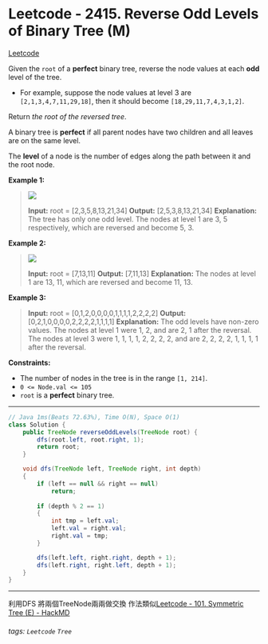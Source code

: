 # Leetcode - 2415. Reverse Odd Levels of Binary Tree (M)

[Leetcode](https://leetcode.com/problems/reverse-odd-levels-of-binary-tree/)

Given the `root` of a **perfect** binary tree, reverse the node values at each **odd** level of the tree.

-   For example, suppose the node values at level 3 are `[2,1,3,4,7,11,29,18]`, then it should become `[18,29,11,7,4,3,1,2]`.

Return _the root of the reversed tree_.

A binary tree is **perfect** if all parent nodes have two children and all leaves are on the same level.

The **level** of a node is the number of edges along the path between it and the root node.

**Example 1:**

> ![](https://assets.leetcode.com/uploads/2022/07/28/first_case1.png)
> 
> **Input:** root = [2,3,5,8,13,21,34]
> **Output:** [2,5,3,8,13,21,34]
> **Explanation:** 
> The tree has only one odd level.
> The nodes at level 1 are 3, 5 respectively, which are reversed and become 5, 3.

**Example 2:**

> ![](https://assets.leetcode.com/uploads/2022/07/28/second_case3.png)
> 
> **Input:** root = [7,13,11]
> **Output:** [7,11,13]
> **Explanation:** 
> The nodes at level 1 are 13, 11, which are reversed and become 11, 13.

**Example 3:**

> **Input:** root = [0,1,2,0,0,0,0,1,1,1,1,2,2,2,2]
> **Output:** [0,2,1,0,0,0,0,2,2,2,2,1,1,1,1]
> **Explanation:** 
> The odd levels have non-zero values.
> The nodes at level 1 were 1, 2, and are 2, 1 after the reversal.
> The nodes at level 3 were 1, 1, 1, 1, 2, 2, 2, 2, and are 2, 2, 2, 2, 1, 1, 1, 1 after the reversal.

**Constraints:**

-   The number of nodes in the tree is in the range `[1, 214]`.
-   `0 <= Node.val <= 105`
-   `root` is a **perfect** binary tree.

---
```java
// Java 1ms(Beats 72.63%), Time O(N), Space O(1)
class Solution {
    public TreeNode reverseOddLevels(TreeNode root) {
        dfs(root.left, root.right, 1);
        return root;
    }

    void dfs(TreeNode left, TreeNode right, int depth)
    {
        if (left == null && right == null)
            return;
        
        if (depth % 2 == 1)
        {
            int tmp = left.val;
            left.val = right.val;
            right.val = tmp;
        }

        dfs(left.left, right.right, depth + 1);
        dfs(left.right, right.left, depth + 1);
    }
}
```
---

利用DFS 將兩個TreeNode兩兩做交換
作法類似[Leetcode - 101. Symmetric Tree (E) - HackMD](https://hackmd.io/DXGAlYBvTlWEvAsQZI-cYQ?view)


###### tags: `Leetcode` `Tree`